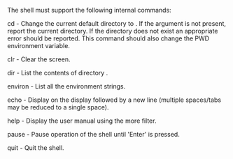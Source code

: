 The shell must support the following internal commands:

cd <directory> - Change the current default directory to
<directory>. If the <directory> argument is not present, report
the current directory. If the directory does not exist an appropriate
error should be reported. This command should also change the PWD
environment variable.

clr - Clear the screen.

dir <directory> - List the contents of directory <directory>.

environ - List all the environment strings.

echo <comment> - Display <comment> on the display followed by a
new line (multiple spaces/tabs may be reduced to a single space).

help - Display the user manual using the more filter.

pause - Pause operation of the shell until 'Enter' is pressed.

quit - Quit the shell.